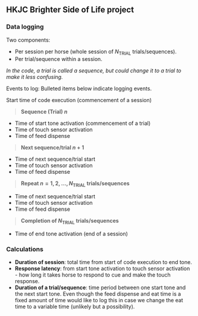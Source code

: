 ## HKJC Brighter Side of Life project

### Data logging

Two components:
- Per session per horse (whole session of $N_{\text{TRIAL}}$ trials/sequences).
- Per trial/sequence within a session.

*In the code, a trial is called a sequence, but could change it to a trial to make it less confusing.*

Events to log: Bulleted items below indicate logging events.

Start time of code execution (commencement of a session)

> **Sequence (Trial) $n$**

- Time of start tone activation (commencement of a trial)
- Time of touch sensor activation
- Time of feed dispense

> **Next sequence/trial $n+1$**

- Time of next sequence/trial start
- Time of touch sensor activation
- Time of feed dispense

> **Repeat $n = 1, 2, \ldots, N_{\text{TRIAL}}$ trials/sequences**

- Time of next sequence/trial start
- Time of touch sensor activation
- Time of feed dispense

> **Completion of $N_{\text{TRIAL}}$ trials/sequences**

- Time of end tone activation (end of a session)

### Calculations

- **Duration of session**: total time from start of code execution to end tone.
- **Response latency**: from start tone activation to touch sensor
activation - how long it takes horse to respond to cue and make the touch
response.
- **Duration of a trial/sequence**: time period between one start tone and
the next start tone. Even though the feed dispense and eat time is a
fixed amount of time would like to log this in case we change the eat
time to a variable time (unlikely but a possibility).

